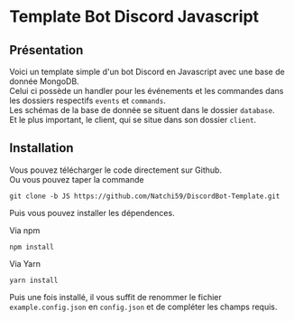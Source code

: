# Template Bot Discord Javascript

## Présentation

Voici un template simple d'un bot Discord en Javascript avec une base de donnée MongoDB.  
Celui ci possède un handler pour les événements et les commandes dans les dossiers respectifs `events` et `commands`.  
Les schémas de la base de donnée se situent dans le dossier `database`.  
Et le plus important, le client, qui se situe dans son dossier `client`.

## Installation

Vous pouvez télécharger le code directement sur Github.  
Ou vous pouvez taper la commande

```
git clone -b JS https://github.com/Natchi59/DiscordBot-Template.git
```

Puis vous pouvez installer les dépendences.

Via npm

```
npm install
```

Via Yarn

```
yarn install
```

Puis une fois installé, il vous suffit de renommer le fichier `example.config.json` en `config.json` et de compléter les champs requis.